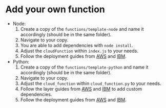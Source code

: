 # Add your own function
- Node:
    1. Create a copy of the `functions/template-node` and name it accordingly (should be in the same folder).
    2. Navigate to your copy.
    3. You are able to add dependencies with `node install`.
    4. Adjust the `cloudFunction` within `index.js` to your needs.
    5. Follow the deployment guides from [AWS](./awsAddDeployment.md) and [IBM](./ibmAddDeployment.md).
- Python:
    1. Create a copy of the `functions/template-python` and name it accordingly (should be in the same folder).
    2. Navigate to your copy.
    3. Adjust the `cloud_function` within `cloud_function.py` to your needs.
    4. Follow the layer guides from [AWS](./awsLayer.md) and [IBM](./ibmLayer.md) to add custom dependencies.
    5. Follow the deployment guides from [AWS](./awsAddDeployment.md) and [IBM](./ibmAddDeployment.md).